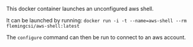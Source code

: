 This docker container launches an unconfigured aws shell.

It can be launched by running:
`docker run -i -t --name=aws-shell --rm flemingcsi/aws-shell:latest`

The `configure` command can then be run to connect to an aws account.
